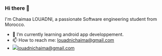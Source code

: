 ### Hi there 👋

I'm Chaimaa LOUADNI, a passionate Software engineering student from Morocco.

- 🌱 I’m currently learning android app developpement.
- 📫 How to reach me:  [louadnichaima@gmail.com](mailto:louadnichaima@gmail.com)
- <a href="mailto:louadnichaima@gmail.com?"><img src="https://img.shields.io/badge/gmail-%23DD0031.svg?&style=for-the-badge&logo=gmail&logoColor=white"/>louadnichaima@gmail.com</a>


